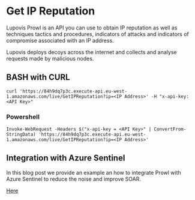 # Get IP Reputation

Lupovis Prowl is an API you can use to obtain IP reputation as well as techniques tactics and procedures, indicators of attacks and indicators of compromise associated with an IP address.  

Lupovis deploys decoys across the internet and collects and analyse requests made by malicious nodes. 


## BASH with CURL 

```
curl 'https://84h9dq7p3c.execute-api.eu-west-1.amazonaws.com/live/GetIPReputation?ip=<IP Address>' -H "x-api-key: <API Key>"
```

### Powershell 
```
Invoke-WebRequest -Headers $("x-api-key = <API Key>" | ConvertFrom-StringData) 'https://84h9dq7p3c.execute-api.eu-west-1.amazonaws.com/live/GetIPReputation?ip=<IP Address>'
```

## Integration with Azure Sentinel 

In this blog post we provide an example an how to integrate Prowl with Azure Sentinel to reduce the noise and improve SOAR. 

[Here](https://www.lupovis.io/automate-ip-addresses-enrichment-in-azure-sentinel/) 
